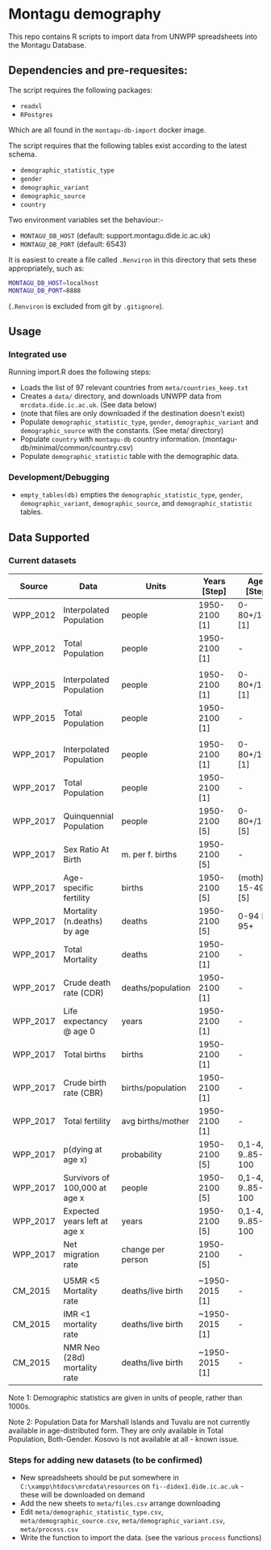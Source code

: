 # Montagu demography

This repo contains R scripts to import data from UNWPP spreadsheets into the Montagu Database.

## Dependencies and pre-requesites:

The script requires the following packages:

* `readxl`
* `RPostgres`

Which are all found in the `montagu-db-import` docker image.

The script requires that the following tables exist according to the latest schema.

* `demographic_statistic_type`
* `gender`
* `demographic_variant`
* `demographic_source`
* `country`

Two environment variables set the behaviour:-

* `MONTAGU_DB_HOST` (default: support.montagu.dide.ic.ac.uk)
* `MONTAGU_DB_PORT` (default: 6543)

It is easiest to create a file called `.Renviron` in this directory that sets these appropriately, such as:

```sh
MONTAGU_DB_HOST=localhost
MONTAGU_DB_PORT=8888
```

(`.Renviron` is excluded from git by `.gitignore`).

## Usage

### Integrated use

 Running import.R does the following steps:

* Loads the list of 97 relevant countries from `meta/countries_keep.txt`
* Creates a `data/` directory, and downloads UNWPP data from `mrcdata.dide.ic.ac.uk`. (See data below)
* (note that files are only downloaded if the destination doesn't exist)
* Populate `demographic_statistic_type`, `gender`, `demographic_variant` and `demographic_source` with the constants. (See meta/ directory)
* Populate `country` with `montagu-db` country information. (montagu-db/minimal/common/country.csv)
* Populate `demographic_statistic` table with the demographic data.

### Development/Debugging

* `empty_tables(db)` empties the `demographic_statistic_type`, `gender`, `demographic_variant`, `demographic_source`, and `demographic_statistic` tables.

## Data Supported

### Current datasets

|Source      | Data                         | Units             | Years [Step]  | Ages [Step]      | Gender | Variants |
|------------|------------------------------|-------------------|---------------|------------------|--------|----------|
| WPP_2012   | Interpolated Population      | people            | 1950-2100 [1] | 0-80+/100+ [1]   | M/F/B  | Est+M    |
| WPP_2012   | Total Population             | people            | 1950-2100 [1] |         -        | M/F/B  | Est+M    |
|            |                              |                   |               |                  |        |          |
| WPP_2015   | Interpolated Population      | people            | 1950-2100 [1] | 0-80+/100+ [1]   | M/F/B  | Est+M    |
| WPP_2015   | Total Population             | people            | 1950-2100 [1] |         -        | M/F/B  | Est+M    |
|            |                              |                   |               |                  |        |          |
| WPP_2017   | Interpolated Population      | people            | 1950-2100 [1] | 0-80+/100+ [1]   | M/F/B  | Est+M    |
| WPP_2017   | Total Population             | people            | 1950-2100 [1] |         -        | M/F/B  | Est+M    |
| WPP_2017   | Quinquennial Population      | people            | 1950-2100 [5] | 0-80+/100+ [5]   | M/F/B  | Est+MHL  |
| WPP_2017   | Sex Ratio At Birth           | m. per f. births  | 1950-2100 [5] |         -        |   B    | Est+M    |
| WPP_2017   | Age-specific fertility       | births            | 1950-2100 [5] | (moth) 15-49 [5] |   F    | Est+M    |
| WPP_2017   | Mortality (n.deaths) by age  | deaths            | 1950-2100 [5] | 0-94 [5], 95+    | M/F/B  | Est+MHL  |
| WPP_2017   | Total Mortality              | deaths            | 1950-2100 [1] |         -        | M/F/B  | Est+M    |
| WPP_2017   | Crude death rate (CDR)       | deaths/population | 1950-2100 [1] |         -        |   B    | Est+M    |
| WPP_2017   | Life expectancy @ age 0      | years             | 1950-2100 [1] |         -        | M/F/B  | Est+M    |
| WPP_2017   | Total births                 | births            | 1950-2100 [1] |         -        |   B    | Est+M    |
| WPP_2017   | Crude birth rate (CBR)       | births/population | 1950-2100 [1] |         -        |   B    | Est+M    |
| WPP_2017   | Total fertility              | avg births/mother | 1950-2100 [1] |         -        |   B    | Est+M    |
| WPP_2017   | p(dying at age x)            | probability       | 1950-2100 [5] | 0,1-4,5-9..85-100| M/F/B  | Est+M    |
| WPP_2017   | Survivors of 100,000 at age x| people            | 1950-2100 [5] | 0,1-4,5-9..85-100| M/F/B  | Est+M    |
| WPP_2017   | Expected years left at age x | years             | 1950-2100 [5] | 0,1-4,5-9..85-100| M/F/B  | Est+M    |
| WPP_2017   | Net migration rate           | change per person | 1950-2100 [5] |         -        |   B    | Est+M    |
|            |                              |                   |               |                  |        |          |
| CM_2015    | U5MR <5 Mortality rate       | deaths/live birth |~1950-2015 [1] |         -        |   B    | CI H/M/L |
| CM_2015    | IMR <1 mortality rate        | deaths/live birth |~1950-2015 [1] |         -        |   B    | CI H/M/L |
| CM_2015    | NMR Neo (28d) mortality rate | deaths/live birth |~1950-2015 [1] |         -        |   B    | CI H/M/L |


Note 1: Demographic statistics are given in units of people, rather than 1000s. 

Note 2: Population Data for Marshall Islands and Tuvalu are not currently available in age-distributed form. They are only available in Total Population, Both-Gender.
Kosovo is not available at all - known issue.

### Steps for adding new datasets (to be confirmed)

* New spreadsheets should be put somewhere in `C:\xampp\htdocs\mrcdata\resources` on `fi--didex1.dide.ic.ac.uk` - these will be downloaded on demand
* Add the new sheets to `meta/files.csv` arrange downloading
* Edit `meta/demographic_statistic_type.csv`, `meta/demographic_source.csv`, `meta/demographic_variant.csv`, `meta/process.csv`
* Write the function to import the data. (see the various `process` functions)
